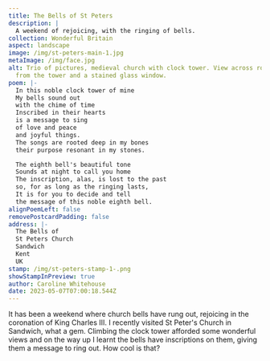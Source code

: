 ```yaml
---
title: The Bells of St Peters
description: |
  A weekend of rejoicing, with the ringing of bells.
collection: Wonderful Britain
aspect: landscape
image: /img/st-peters-main-1.jpg
metaImage: /img/face.jpg
alt: Trio of pictures, medieval church with clock tower. View across rooftops
  from the tower and a stained glass window.
poem: |-
  In this noble clock tower of mine
  My bells sound out 
  with the chime of time
  Inscribed in their hearts 
  is a message to sing
  of love and peace
  and joyful things.
  The songs are rooted deep in my bones
  their purpose resonant in my stones.

  The eighth bell's beautiful tone
  Sounds at night to call you home
  The inscription, alas, is lost to the past
  so, for as long as the ringing lasts,
  It is for you to decide and tell
  the message of this noble eighth bell.
alignPoemLeft: false
removePostcardPadding: false
address: |-
  The Bells of 
  St Peters Church
  Sandwich
  Kent 
  UK
stamp: /img/st-peters-stamp-1-.png
showStampInPreview: true
author: Caroline Whitehouse
date: 2023-05-07T07:00:18.544Z
---
```

It has been a weekend where church bells have rung out, rejoicing in the coronation of King Charles III.
I recently visited St Peter's Church in Sandwich, what a gem. Climbing the clock tower afforded some wonderful views and on the way up I learnt the bells have inscriptions on them, giving them a message to ring out. How cool is that?